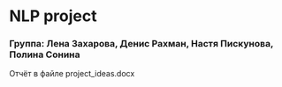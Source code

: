 # NLP project
### Группа: Лена Захарова, Денис Рахман, Настя Пискунова, Полина Сонина

Отчёт в файле project_ideas.docx
